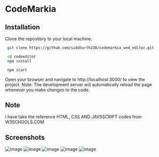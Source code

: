 
# CodeMarkia
 

## Installation

Clone the repository to your local machine.

```bash
 git clone https://github.com/siddharth238/codemarkia_wed_editor.git
```
    

```bash
 cd codeeditor
 npm install
```
```bash
 npm start
```
Open your browser and navigate to http://localhost:3000/ to view the project.
Note: The development server will automatically reload the page whenever you make changes to the code.

## Note
I have take the reference HTML, CSS AND JAVSSCRIPT codes from W3SCHOOLS.COM

## Screenshots

![image](https://user-images.githubusercontent.com/62851444/217779635-9e4886a3-e0a8-4548-9a16-fa826c6ef2bd.png)
![image](https://user-images.githubusercontent.com/62851444/217779712-33228df7-a3af-4853-9398-0641190798e1.png)
![image](https://user-images.githubusercontent.com/62851444/217779812-5c2f9c2c-b116-44bc-a769-5723fbf09154.png)
![image](https://user-images.githubusercontent.com/62851444/217779889-4294ee9b-c12a-4970-b2c5-18f294726e1f.png)
![image](https://user-images.githubusercontent.com/62851444/217780314-0a11c4aa-9d80-47ab-b733-0e1165bcb862.png)



